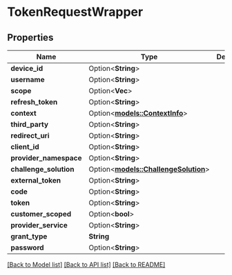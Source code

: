 # TokenRequestWrapper

## Properties

Name | Type | Description | Notes
------------ | ------------- | ------------- | -------------
**device_id** | Option<**String**> |  | [optional]
**username** | Option<**String**> |  | [optional]
**scope** | Option<**Vec<String>**> |  | [optional]
**refresh_token** | Option<**String**> |  | [optional]
**context** | Option<[**models::ContextInfo**](ContextInfo.md)> |  | [optional]
**third_party** | Option<**String**> |  | [optional]
**redirect_uri** | Option<**String**> |  | [optional]
**client_id** | Option<**String**> |  | [optional]
**provider_namespace** | Option<**String**> |  | [optional]
**challenge_solution** | Option<[**models::ChallengeSolution**](ChallengeSolution.md)> |  | [optional]
**external_token** | Option<**String**> |  | [optional]
**code** | Option<**String**> |  | [optional]
**token** | Option<**String**> |  | [optional]
**customer_scoped** | Option<**bool**> |  | [optional]
**provider_service** | Option<**String**> |  | [optional]
**grant_type** | **String** |  | 
**password** | Option<**String**> |  | [optional]

[[Back to Model list]](../README.md#documentation-for-models) [[Back to API list]](../README.md#documentation-for-api-endpoints) [[Back to README]](../README.md)


